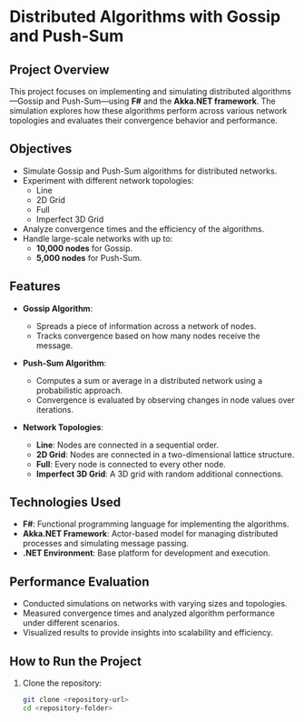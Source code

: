 # Distributed Algorithms with Gossip and Push-Sum

## Project Overview

This project focuses on implementing and simulating distributed algorithms—Gossip and Push-Sum—using **F#** and the **Akka.NET framework**. The simulation explores how these algorithms perform across various network topologies and evaluates their convergence behavior and performance.

## Objectives

- Simulate Gossip and Push-Sum algorithms for distributed networks.
- Experiment with different network topologies:
  - Line
  - 2D Grid
  - Full
  - Imperfect 3D Grid
- Analyze convergence times and the efficiency of the algorithms.
- Handle large-scale networks with up to:
  - **10,000 nodes** for Gossip.
  - **5,000 nodes** for Push-Sum.

## Features

- **Gossip Algorithm**: 
  - Spreads a piece of information across a network of nodes.
  - Tracks convergence based on how many nodes receive the message.

- **Push-Sum Algorithm**:
  - Computes a sum or average in a distributed network using a probabilistic approach.
  - Convergence is evaluated by observing changes in node values over iterations.

- **Network Topologies**:
  - **Line**: Nodes are connected in a sequential order.
  - **2D Grid**: Nodes are connected in a two-dimensional lattice structure.
  - **Full**: Every node is connected to every other node.
  - **Imperfect 3D Grid**: A 3D grid with random additional connections.

## Technologies Used

- **F#**: Functional programming language for implementing the algorithms.
- **Akka.NET Framework**: Actor-based model for managing distributed processes and simulating message passing.
- **.NET Environment**: Base platform for development and execution.

## Performance Evaluation

- Conducted simulations on networks with varying sizes and topologies.
- Measured convergence times and analyzed algorithm performance under different scenarios.
- Visualized results to provide insights into scalability and efficiency.

## How to Run the Project

1. Clone the repository:
   ```bash
   git clone <repository-url>
   cd <repository-folder>
